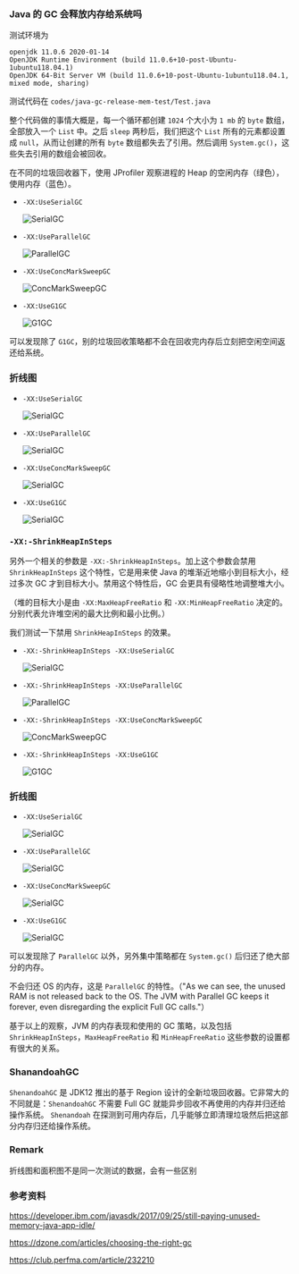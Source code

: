 ### Java 的 GC 会释放内存给系统吗

测试环境为

```
openjdk 11.0.6 2020-01-14
OpenJDK Runtime Environment (build 11.0.6+10-post-Ubuntu-1ubuntu118.04.1)
OpenJDK 64-Bit Server VM (build 11.0.6+10-post-Ubuntu-1ubuntu118.04.1, mixed mode, sharing)
```

测试代码在 `codes/java-gc-release-mem-test/Test.java`

整个代码做的事情大概是，每一个循环都创建 `1024` 个大小为 `1 mb` 的 `byte` 数组，全部放入一个 `List` 中。之后 `sleep` 两秒后，我们把这个 `List` 所有的元素都设置成 `null`，从而让创建的所有 `byte` 数组都失去了引用。然后调用 `System.gc()`，这些失去引用的数组会被回收。

在不同的垃圾回收器下，使用 JProfiler 观察进程的 Heap 的空闲内存（绿色），使用内存（蓝色）。

+ `-XX:UseSerialGC`

    ![SerialGC](./pic/java-memory-return-test/SerialGC.png)

+ `-XX:UseParallelGC`

    ![ParallelGC](./pic/java-memory-return-test/ParallelGC.png)

+ `-XX:UseConcMarkSweepGC`

    ![ConcMarkSweepGC](./pic/java-memory-return-test/ConcMarkSweepGC.png)

+ `-XX:UseG1GC`

    ![G1GC](./pic/java-memory-return-test/G1GC.png)

可以发现除了 `G1GC`，别的垃圾回收策略都不会在回收完内存后立刻把空闲空间返还给系统。

### 折线图

+ `-XX:UseSerialGC`

    ![SerialGC](./pic/java-memory-return-test/SerialGC-Line.png)

+ `-XX:UseParallelGC`

    ![SerialGC](./pic/java-memory-return-test/ParallelGC-Line.png)

+ `-XX:UseConcMarkSweepGC`

    ![SerialGC](./pic/java-memory-return-test/ConcMarkSweepGC-Line.png)

+ `-XX:UseG1GC`

    ![SerialGC](./pic/java-memory-return-test/G1GC-Line.png)

### `-XX:-ShrinkHeapInSteps`

另外一个相关的参数是 `-XX:-ShrinkHeapInSteps`。加上这个参数会禁用 `ShrinkHeapInSteps` 这个特性，它是用来使 Java 的堆渐近地缩小到目标大小，经过多次 GC 才到目标大小。禁用这个特性后，GC 会更具有侵略性地调整堆大小。

（堆的目标大小是由 `-XX:MaxHeapFreeRatio` 和 `-XX:MinHeapFreeRatio` 决定的。分别代表允许堆空闲的最大比例和最小比例。）

我们测试一下禁用 `ShrinkHeapInSteps` 的效果。

+ `-XX:-ShrinkHeapInSteps -XX:UseSerialGC`

    ![SerialGC](./pic/java-memory-return-test/SerialGC_Shrink.png)

+ `-XX:-ShrinkHeapInSteps -XX:UseParallelGC`

    ![ParallelGC](./pic/java-memory-return-test/ParallelGC_Shrink.png)

+ `-XX:-ShrinkHeapInSteps -XX:UseConcMarkSweepGC`

    ![ConcMarkSweepGC](./pic/java-memory-return-test/ConcMarkSweepGC_Shrink.png)

+ `-XX:-ShrinkHeapInSteps -XX:UseG1GC`

    ![G1GC](./pic/java-memory-return-test/G1GC_Shrink.png)

### 折线图

+ `-XX:UseSerialGC`

    ![SerialGC](./pic/java-memory-return-test/SerialGC-Line-Shrink.png)

+ `-XX:UseParallelGC`

    ![SerialGC](./pic/java-memory-return-test/ParallelGC-Line-Shrink.png)

+ `-XX:UseConcMarkSweepGC`

    ![SerialGC](./pic/java-memory-return-test/ConcMarkSweepGC-Line-Shrink.png)

+ `-XX:UseG1GC`

    ![SerialGC](./pic/java-memory-return-test/G1GC-Line-Shrink.png)

可以发现除了 `ParallelGC` 以外，另外集中策略都在 `System.gc()` 后归还了绝大部分的内存。

不会归还 OS 的内存，这是 `ParallelGC` 的特性。（"As we can see, the unused RAM is not released back to the OS. The JVM with Parallel GC keeps it forever, even disregarding the explicit Full GC calls."）

基于以上的观察，JVM 的内存表现和使用的 GC 策略，以及包括 `ShrinkHeapInSteps`，`MaxHeapFreeRatio` 和 `MinHeapFreeRatio` 这些参数的设置都有很大的关系。

### ShanandoahGC

`ShenandoahGC` 是 JDK12 推出的基于 Region 设计的全新垃圾回收器。它非常大的不同就是：`ShenandoahGC` 不需要 Full GC 就能异步回收不再使用的内存并归还给操作系统。 `Shenandoah` 在探测到可用内存后，几乎能够立即清理垃圾然后把这部分内存归还给操作系统。

### Remark

折线图和面积图不是同一次测试的数据，会有一些区别

### 参考资料

https://developer.ibm.com/javasdk/2017/09/25/still-paying-unused-memory-java-app-idle/

https://dzone.com/articles/choosing-the-right-gc

https://club.perfma.com/article/232210